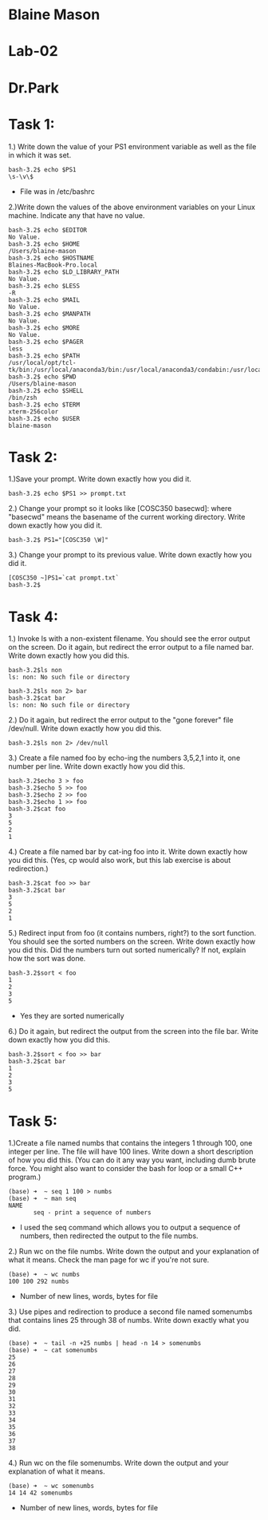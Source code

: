 # Blaine Mason
# Lab-02
# Dr.Park

# Task 1:
1.) Write down the value of your PS1 environment variable as well as the file in which
it was set. 

```
bash-3.2$ echo $PS1
\s-\v\$
```
- File was in /etc/bashrc 

2.)Write down the values of the above environment variables on your Linux machine. Indicate any that have no value. 

```
bash-3.2$ echo $EDITOR
No Value.
bash-3.2$ echo $HOME
/Users/blaine-mason
bash-3.2$ echo $HOSTNAME
Blaines-MacBook-Pro.local
bash-3.2$ echo $LD_LIBRARY_PATH
No Value.
bash-3.2$ echo $LESS
-R
bash-3.2$ echo $MAIL
No Value.
bash-3.2$ echo $MANPATH
No Value.
bash-3.2$ echo $MORE
No Value.
bash-3.2$ echo $PAGER
less
bash-3.2$ echo $PATH
/usr/local/opt/tcl-tk/bin:/usr/local/anaconda3/bin:/usr/local/anaconda3/condabin:/usr/local/bin:/usr/bin:/bin:/usr/sbin:/sbin
bash-3.2$ echo $PWD
/Users/blaine-mason
bash-3.2$ echo $SHELL
/bin/zsh
bash-3.2$ echo $TERM
xterm-256color
bash-3.2$ echo $USER
blaine-mason
```

# Task 2:
1.)Save your prompt. Write down exactly how you did it. 

```
bash-3.2$ echo $PS1 >> prompt.txt
```
2.) Change your prompt so it looks like [COSC350 basecwd]:
where "basecwd" means the basename of the current working directory. Write down exactly how you did it. 

```
bash-3.2$ PS1="[COSC350 \W]"
```

3.)  Change your prompt to its previous value. Write down exactly how you did it. 

```
[COSC350 ~]PS1=`cat prompt.txt`
bash-3.2$
```

# Task 4:
1.) Invoke ls with a non-existent filename. You should see the error output on the screen. Do it again, but redirect the error output to a file named bar. Write down exactly how you did this. 
````
bash-3.2$ls non
ls: non: No such file or directory
````

````
bash-3.2$ls non 2> bar
bash-3.2$cat bar
ls: non: No such file or directory
````
2.) Do it again, but redirect the error output to the "gone forever" file /dev/null. Write down exactly how you did this.

````
bash-3.2$ls non 2> /dev/null
````
3.) Create a file named foo by echo-ing the numbers 3,5,2,1 into it, one number per line. Write down exactly how you did this.

````
bash-3.2$echo 3 > foo
bash-3.2$echo 5 >> foo
bash-3.2$echo 2 >> foo
bash-3.2$echo 1 >> foo
bash-3.2$cat foo
3
5
2
1
````
4.) Create a file named bar by cat-ing foo into it. Write down exactly how you did this. (Yes, cp would also work, but this lab exercise is about redirection.)
````
bash-3.2$cat foo >> bar
bash-3.2$cat bar
3
5
2
1
````

5.) Redirect input from foo (it contains numbers, right?) to the sort function. You should see the sorted numbers on the screen. Write down exactly how you did this. Did the numbers turn out sorted numerically? If not, explain how the sort was done.
````
bash-3.2$sort < foo
1
2
3
5
````
- Yes they are sorted numerically

6.) Do it again, but redirect the output from the screen into the file bar. Write down exactly how you did this. 
````
bash-3.2$sort < foo >> bar
bash-3.2$cat bar
1
2
3
5
````

# Task 5:
1.)Create a file named numbs that contains the integers 1 through 100, one integer per line. The file will have 100 lines. Write down a short description of how you did this. (You can do it any way you want, including dumb brute force. You might also want to consider the bash for loop or a small C++ program.) 
```
(base) ➜  ~ seq 1 100 > numbs
(base) ➜  ~ man seq
NAME
       seq - print a sequence of numbers

```
- I used the seq command which allows you to output a sequence of numbers, then redirected the output to the file numbs.

2.) Run wc on the file numbs. Write down the output and your explanation of what it means. Check the man page for wc if you're not sure. 
```
(base) ➜  ~ wc numbs
100 100 292 numbs
```
- Number of new lines, words, bytes for file

3.) Use pipes and redirection to produce a second file named somenumbs that contains lines 25 through 38 of numbs. Write down exactly what you did.
```
(base) ➜  ~ tail -n +25 numbs | head -n 14 > somenumbs
(base) ➜  ~ cat somenumbs
25
26
27
28
29
30
31
32
33
34
35
36
37
38

```

4.) Run wc on the file somenumbs. Write down the output and your explanation of
what it means. 
```
(base) ➜  ~ wc somenumbs 
14 14 42 somenumbs
```
- Number of new lines, words, bytes for file